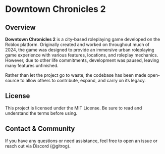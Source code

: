 # Downtown Chronicles 2

## Overview
**Downtown Chronicles 2** is a city-based roleplaying game developed on the Roblox platform. Originally created and worked on throughout much of 2024, the game was designed to provide an immersive urban roleplaying game experience with various features, locations, and roleplay mechanics. However, due to other life commitments, development was paused, leaving many features unfinished.

Rather than let the project go to waste, the codebase has been made open-source to allow others to contribute, expand, and carry on its legacy.

## License
This project is licensed under the MIT License. Be sure to read and understand the terms before using.

## Contact & Community
If you have any questions or need assistance, feel free to open an issue or reach out via Discord (@gitrog).

